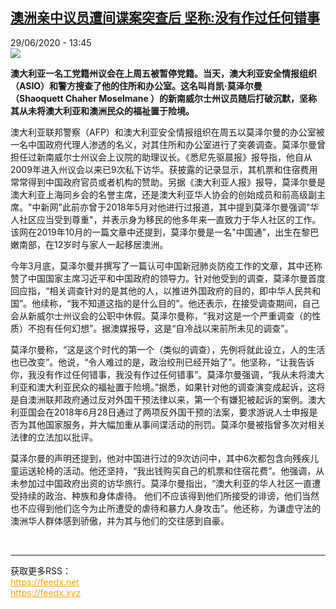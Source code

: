 <!--1593442601000-->
[澳洲亲中议员遭间谍案突查后 坚称:没有作过任何错事](http://www.rfi.fr//cn/%E4%BA%9A%E6%B4%B2/20200629-%E6%BE%B3%E6%B4%B2%E4%BA%B2%E4%B8%AD%E8%AE%AE%E5%91%98%E9%81%AD%E9%97%B4%E8%B0%8D%E6%A1%88%E7%AA%81%E6%9F%A5%E5%90%8E-%E5%9D%9A%E7%A7%B0-%E6%B2%A1%E6%9C%89%E4%BD%9C%E8%BF%87%E4%BB%BB%E4%BD%95%E9%94%99%E4%BA%8B)
------

<div>29/06/2020 - 13:45</div><img src="https://s.rfi.fr/media/display/11beef2e-b9fd-11ea-a869-005056a964fe/w:310/p:16x9/26658636-8173867-image-m-21_1585702759998.jpg"><p><strong>澳大利亚一名工党籍州议会在上周五被暂停党籍。当天，澳大利亚安全情报组织（ASIO）和警方搜查了他的住所和办公室。这名叫肖凯·莫泽尔曼（Shaoquett Chaher Moselmane ）的新南威尔士州议员随后打破沉默，坚称其从未将澳大利亚和澳洲民众的福祉置于险境。</strong></p><div class="t-content__body u-clearfix"><div class="m-interstitial"></div><p>澳大利亚联邦警察（AFP）和澳大利亚安全情报组织在周五以莫泽尔曼的办公室被一名中国政府代理人渗透的名义，对其住所和办公室进行了突袭调查。莫泽尔曼曾担任过新南威尔士州议会上议院的助理议长。《悉尼先驱晨报》报导指，他自从2009年进入州议会以来已9次私下访华。获披露的记录显示，其机票和住宿费用常常得到中国政府官员或者机构的赞助。另据《澳大利亚人报》报导，莫泽尔曼是澳大利亚上海同乡会的名誉主席，还是澳大利亚华人协会的创始成员和前高级副主席。"中新网"此前亦曾于2018年5月对他进行过报道，其中提到莫泽尔曼强调"华人社区应当受到尊重"，并表示身为移民的他多年来一直致力于华人社区的工作。该网在2019年10月的一篇文章中还提到，莫泽尔曼是一名"中国通"，出生在黎巴嫩南部，在12岁时与家人一起移居澳洲。</p><p>今年3月底，莫泽尔曼并撰写了一篇认可中国新冠肺炎防疫工作的文章，其中还称赞了中国国家主席习近平和中国政府的领导力。针对他受到的调查，莫泽尔曼首度回应指，“相关调查针对的是其他的人，以推进外国政府的目的，即中华人民共和国”。他续称，“我不知道这指的是什么目的”。他还表示，在接受调查期间，自己会从新威尔士州议会的公职中休假。莫泽尔曼称，“我对这是一个严重调查（的性质）不抱有任何幻想”。据澳媒报导，这是“自冷战以来前所未见的调查”。</p><p>莫泽尔曼称，“这是这个时代的第一个（类似的调查），先例将就此设立，人的生活也已改变”。他说，“令人难过的是，政治绞刑已经开始了”。他坚称，“让我告诉你，我没有作过任何错事，我没有作过任何错事”。莫泽尔曼强调，“我从未将澳大利亚和澳大利亚民众的福祉置于险境。”据悉，如果针对他的调查演变成起诉，这将是自澳洲联邦政府通过反对外国干预法律以来，第一个有嫌犯被起诉的案例。澳大利亚国会在2018年6月28日通过了两项反外国干预的法案，要求游说人士申报是否为其他国家服务，并大幅加重从事间谍活动的刑罚。莫泽尔曼被指曾多次对相关法律的立法加以批评。</p><p>莫泽尔曼的声明还提到，他对中国进行过的9次访问中，其中6次都包含向残疾儿童运送轮椅的活动。他还坚持，“我出钱购买自己的机票和住宿花费”。他强调，从未参加过中国政府出资的访华旅行。莫泽尔曼指出，“澳大利亚的华人社区一直遭受持续的政治、种族和身体虐待。 他们不应该得到他们所接受的诽谤，他们当然也不应得到他们迄今为止所遭受的虐待和暴力人身攻击”。他还称，为谦虚守法的澳洲华人群体感到骄傲，并为其与他们的交往感到自豪。</p><div class="o-self-promo o-self-promo--nl o-self-promo--hidden" data-selfpromo-newsletter></div><div class="o-self-promo o-self-promo--app o-self-promo--hidden" data-selfpromo-app></div></div><br><hr><div>获取更多RSS：<br><a href="https://feedx.net" style="color:orange" target="_blank">https://feedx.net</a> <br><a href="https://feedx.xyz" style="color:orange" target="_blank">https://feedx.xyz</a><br></div>
